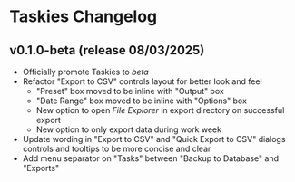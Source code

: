 # Taskies Changelog

## v0.1.0-beta (release 08/03/2025)
* Officially promote Taskies to _beta_
* Refactor "Export to CSV" controls layout for better look and feel
    - "Preset" box moved to be inline with "Output" box
    - "Date Range" box moved to be inline with "Options" box
    - New option to open _File Explorer_ in export directory on successful export
    - New option to only export data during work week
* Update wording in "Export to CSV" and "Quick Export to CSV" dialogs controls and tooltips to be more concise and clear
* Add menu separator on "Tasks" between "Backup to Database" and "Exports"
